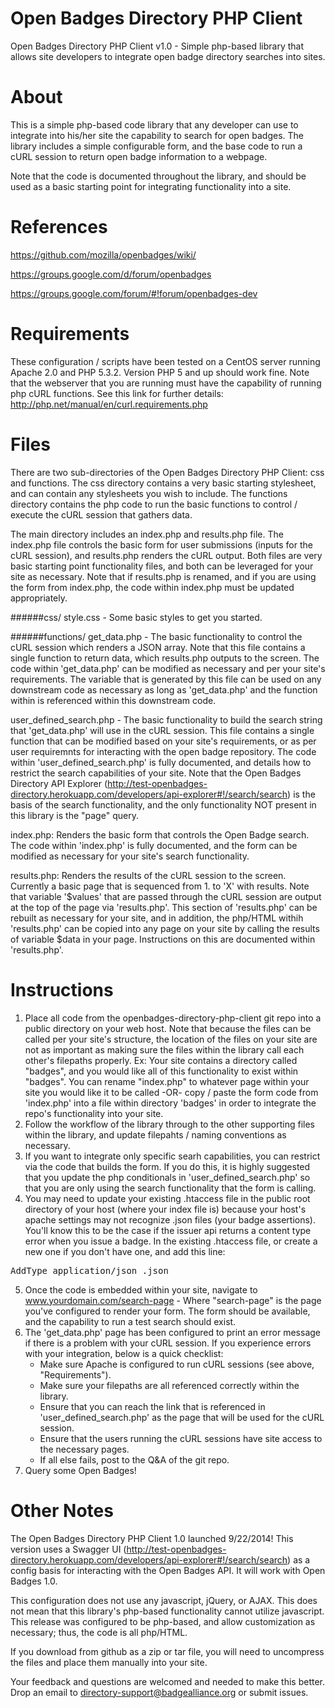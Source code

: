 Open Badges Directory PHP Client
===============================

Open Badges Directory PHP Client v1.0 - Simple php-based library that allows site developers to integrate open badge directory searches into sites. 


About
=====
This is a simple php-based code library that any developer can use to integrate into his/her site the capability to search for open badges.  The library includes a simple configurable form, and the base code to run a cURL session to return open badge information to a webpage.

Note that the code is documented throughout the library, and should be used as a basic starting point for integrating functionality into a site.  


References
==========
https://github.com/mozilla/openbadges/wiki/

https://groups.google.com/d/forum/openbadges

https://groups.google.com/forum/#!forum/openbadges-dev


Requirements
============
These configuration / scripts have been tested on a CentOS server running Apache 2.0 and PHP 5.3.2. Version PHP 5 and up should work fine.  Note that the webserver that you are running must have the capability of running php cURL functions.  See this link for further details:  http://php.net/manual/en/curl.requirements.php  


Files
============
There are two sub-directories of the Open Badges Directory PHP Client: css and functions.  The css directory contains a very basic starting stylesheet, and can contain any stylesheets you wish to include.  The functions directory contains the php code to run the basic functions to control / execute the cURL session that gathers data.  

The main directory includes an index.php and results.php file.  The index.php file controls the basic form for user submissions (inputs for the cURL session), and results.php renders the cURL output.  Both files are very basic starting point functionality files, and both can be leveraged for your site as necessary.  Note that if results.php is renamed, and if you are using the form from index.php, the code within index.php must be updated appropriately. 

######css/
style.css - Some basic styles to get you started.


######functions/
get_data.php - The basic functionality to control the cURL session which renders a JSON array.  Note that this file contains a single function to return data, which results.php outputs to the screen.  The code within 'get_data.php' can be modified as necessary and per your site's requirements.  The variable that is generated by this file can be used on any downstream code as necessary as long as 'get_data.php' and the function within is referenced within this downstream code.

user_defined_search.php - The basic functionality to build the search string that 'get_data.php' will use in the cURL session.  This file contains a single function that can be modified based on your site's requirements, or as per user requiremnts for interacting with the open badge repository.   The code within 'user_defined_search.php' is fully documented, and details how to restrict the search capabilities of your site.  Note that the Open Badges Directory API Explorer (http://test-openbadges-directory.herokuapp.com/developers/api-explorer#!/search/search) is the basis of the search functionality, and the only functionality NOT present in this library is the "page" query.  

index.php: Renders the basic form that controls the Open Badge search.  The code within 'index.php' is fully documented, and the form can be modified as necessary for your site's search functionality.  

results.php:  Renders the results of the cURL session to the screen.  Currently a basic page that is sequenced from 1. to 'X' with results.  Note that variable '$values' that are passed through the cURL session are output at the top of the page via 'results.php'.  This section of 'results.php' can be rebuilt as necessary for your site, and in addition, the php/HTML withih 'results.php' can be copied into any page on your site by calling the results of variable $data in your page.   Instructions on this are documented within 'results.php'.


Instructions
============

1. Place all code from the openbadges-directory-php-client git repo into a public directory on your web host. Note that because the files can be called per your site's structure, the location of the 
   files on your site are not as important as making sure the files within the library call each other's filepaths properly.  Ex:  Your site contains a directory called "badges", and you would like all of 
   this functionality to exist within "badges".  You can rename "index.php" to whatever page within your site you would like it to be called -OR- copy / paste the form code from 'index.php' into a file within
   directory 'badges' in order to integrate the repo's functionality into your site. 
2. Follow the workflow of the library through to the other supporting files within the library, and update filepahts / naming conventions as necessary. 
3. If you want to integrate only specific searh capabilities, you can restrict via the code that builds the form.  If you do this, it is highly suggested that you update the php conditionals in 'user_defined_search.php' so that you are only using the search functionality that the form is calling. 
4. You may need to update your existing .htaccess file in the public root directory of your host (where your index file is) because your host's apache settings may not recognize .json files (your badge assertions). You'll know this to be the case if the issuer api returns a content type error when you issue a badge. In the existing .htaccess file, or create a new one if you don't have one, and add this line:
<pre>AddType application/json .json</pre>
5. Once the code is embedded within your site, navigate to www.yourdomain.com/search-page - Where "search-page" is the page you've configured to render your form.  The form should be available, and the capability to run a test search should exist. 
6. The 'get_data.php' page has been configured to print an error message if there is a problem with your cURL session.  If you experience errors with your integration, below is a quick checklist:
   - Make sure Apache is configured to run cURL sessions (see above, "Requirements"). 
   - Make sure your filepaths are all referenced correctly within the library.
   - Ensure that you can reach the link that is referenced in 'user_defined_search.php' as the page that will be used for the cURL session.  
   - Ensure that the users running the cURL sessions have site access to the necessary pages.
   - If all else fails, post to the Q&A of the git repo. 
7. Query some Open Badges!


Other Notes
===========

The Open Badges Directory PHP Client 1.0 launched 9/22/2014! This version uses a Swagger UI (http://test-openbadges-directory.herokuapp.com/developers/api-explorer#!/search/search) as a config basis for interacting with the Open Badges API. It will work with Open Badges 1.0.

This configuration does not use any javascript, jQuery, or AJAX.  This does not mean that this library's php-based functionality cannot utilize javascript.  This release was configured to be php-based, and allow customization as necessary; thus, the code is all php/HTML.

If you download from github as a zip or tar file, you will need to uncompress the files and place them manually into your site. 

Your feedback and questions are welcomed and needed to make this better. Drop an email to directory-support@badgealliance.org or submit issues.

